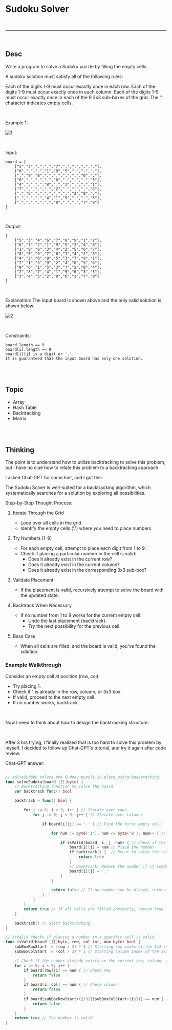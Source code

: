 # Sudoku Solver

<br>

---

<br>

## Desc

Write a program to solve a Sudoku puzzle by filling the empty cells.

A sudoku solution must satisfy all of the following rules:

Each of the digits 1-9 must occur exactly once in each row.
Each of the digits 1-9 must occur exactly once in each column.
Each of the digits 1-9 must occur exactly once in each of the 9 3x3 sub-boxes of the grid.
The '.' character indicates empty cells.

<br>

Example 1:

![1](https://upload.wikimedia.org/wikipedia/commons/thumb/f/ff/Sudoku-by-L2G-20050714.svg/250px-Sudoku-by-L2G-20050714.svg.png)

<br>

Input:
```
board = [
    ["5","3",".",".","7",".",".",".","."],
    ["6",".",".","1","9","5",".",".","."],
    [".","9","8",".",".",".",".","6","."],
    ["8",".",".",".","6",".",".",".","3"],
    ["4",".",".","8",".","3",".",".","1"],
    ["7",".",".",".","2",".",".",".","6"],
    [".","6",".",".",".",".","2","8","."],
    [".",".",".","4","1","9",".",".","5"],
    [".",".",".",".","8",".",".","7","9"]
]
```

<br>

Output:
```
[
    ["5","3","4","6","7","8","9","1","2"],
    ["6","7","2","1","9","5","3","4","8"],
    ["1","9","8","3","4","2","5","6","7"],
    ["8","5","9","7","6","1","4","2","3"],
    ["4","2","6","8","5","3","7","9","1"],
    ["7","1","3","9","2","4","8","5","6"],
    ["9","6","1","5","3","7","2","8","4"],
    ["2","8","7","4","1","9","6","3","5"],
    ["3","4","5","2","8","6","1","7","9"]
]
```

<br>

Explanation: The input board is shown above and the only valid solution is shown below:

![2](https://upload.wikimedia.org/wikipedia/commons/thumb/3/31/Sudoku-by-L2G-20050714_solution.svg/250px-Sudoku-by-L2G-20050714_solution.svg.png)

<br>

Constraints:

```
board.length == 9
board[i].length == 9
board[i][j] is a digit or '.'.
It is guaranteed that the input board has only one solution.
```

<br>
<br>

## Topic

* Array
* Hash Table
* Backtracking
* Matrix

<br>
<br>

## Thinking

The point is to understand how to utilize backtracking to solve this problem, but I have no clue how to relate this problem to a backtracking approach.

I asked Chat-GPT for some hint, and I got this:

The Sudoku Solver is well-suited for a backtracking algorithm, which systematically searches for a solution by exploring all possibilities.

Step-by-Step Thought Process:

1. Iterate Through the Grid

   * Loop over all cells in the grid.
   * Identify the empty cells ('.') where you need to place numbers.

2. Try Numbers (1-9)

   * For each empty cell, attempt to place each digit from 1 to 9.
   * Check if placing a particular number in the cell is valid:
     * Does it already exist in the current row?
     * Does it already exist in the current column? 
     * Does it already exist in the corresponding 3x3 sub-box?

3. Validate Placement
   * If the placement is valid, recursively attempt to solve the board with the updated state.

4. Backtrack When Necessary

   * If no number from 1 to 9 works for the current empty cell:
     * Undo the last placement (backtrack).
     * Try the next possibility for the previous cell.

5. Base Case

   * When all cells are filled, and the board is valid, you've found the solution.


### Example Walkthrough

Consider an empty cell at position (row, col):

* Try placing 1.
* Check if 1 is already in the row, column, or 3x3 box.
* If valid, proceed to the next empty cell.
* If no number works, backtrack.

<br>

Now I need to think about how to design the backtracking structure.

<br>

After 3 hrs trying, I finally realized that is too hard to solve this problem by myself.
I decided to follow up Chat-GPT's tutorial, and try it again after code review.

Chat-GPT answer:

```go

// solveSudoku solves the Sudoku puzzle in-place using backtracking.
func solveSudoku(board [][]byte) {
	// Backtracking function to solve the board
	var backtrack func() bool

	backtrack = func() bool {

		for i := 0; i < 9; i++ { // Iterate over rows
			for j := 0; j < 9; j++ { // Iterate over columns

				if board[i][j] == '.' { // Find the first empty cell

					for num := byte('1'); num <= byte('9'); num++ { // Try placing numbers 1 to 9

						if isValid(board, i, j, num) { // Check if the number is valid
							board[i][j] = num // Place the number
							if backtrack() {  // Recur to solve the rest of the board
								return true
							}
							// Backtrack: Remove the number if it leads to an invalid solution
							board[i][j] = '.'
						}
					}

					return false // If no number can be placed, return false
				}
			}
		}
		return true // If all cells are filled correctly, return true
	}

	backtrack() // Start backtracking
}

// isValid checks if placing a number in a specific cell is valid.
func isValid(board [][]byte, row, col int, num byte) bool {
	subBoxRowStart := (row / 3) * 3 // Starting row index of the 3x3 sub-box
	subBoxColStart := (col / 3) * 3 // Starting column index of the 3x3 sub-box

	// Check if the number already exists in the current row, column, or 3x3 sub-box
	for i := 0; i < 9; i++ {
		if board[row][i] == num { // Check row
			return false
		}
		if board[i][col] == num { // Check column
			return false
		}
		if board[subBoxRowStart+(i/3)][subBoxColStart+(i%3)] == num { // Check 3x3 sub-box
			return false
		}
	}
	return true // The number is valid
}
```